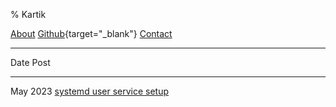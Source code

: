 % Kartik

[About](about.html)
[Github](https://github.com/Kartik1397){target="_blank"}
[Contact](mailto:kartik@ktklab.org)

---

Date                  Post
------------------    ------------------
May 2023              [systemd user service setup](systemd-user-service.html)

